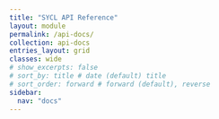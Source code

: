 ```yaml
---
title: "SYCL API Reference"
layout: module
permalink: /api-docs/
collection: api-docs
entries_layout: grid
classes: wide
# show_excerpts: false
# sort_by: title # date (default) title
# sort_order: forward # forward (default), reverse
sidebar:
  nav: "docs"
---
```


